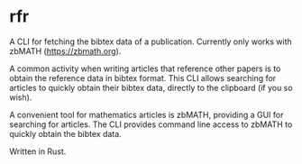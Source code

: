 # rfr

A CLI for fetching the bibtex data of a publication. Currently only works with zbMATH (https://zbmath.org).

A common activity when writing articles that reference other papers is to obtain the reference data in bibtex format. This CLI allows searching for articles to quickly obtain their bibtex data, directly to the clipboard (if you so wish). 

A convenient tool for mathematics articles is zbMATH, providing a GUI for searching for articles. The CLI provides command line access to zbMATH to quickly obtain the bibtex data. 


Written in Rust.

